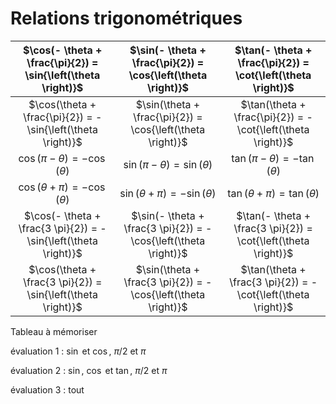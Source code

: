 # Relations trigonométriques

|   $\cos(- \theta + \frac{\pi}{2}) = \sin{\left(\theta \right)}$   |   $\sin(- \theta + \frac{\pi}{2}) = \cos{\left(\theta \right)}$   |  $\tan(- \theta + \frac{\pi}{2}) = \cot{\left(\theta \right)}$  |
|:---------------------------------------------------------------------:|:---------------------------------------------------------------------:|:-------------------------------------------------------------------:|
|   $\cos(\theta + \frac{\pi}{2}) = - \sin{\left(\theta \right)}$   |    $\sin(\theta + \frac{\pi}{2}) = \cos{\left(\theta \right)}$    |  $\tan(\theta + \frac{\pi}{2}) = - \cot{\left(\theta \right)}$  |
|        $\cos(\pi - \theta) = - \cos{\left(\theta \right)}$        |         $\sin(\pi - \theta) = \sin{\left(\theta \right)}$         |       $\tan(\pi - \theta) = - \tan{\left(\theta \right)}$       |
|        $\cos(\theta + \pi) = - \cos{\left(\theta \right)}$        |        $\sin(\theta + \pi) = - \sin{\left(\theta \right)}$        |        $\tan(\theta + \pi) = \tan{\left(\theta \right)}$        |
| $\cos(- \theta + \frac{3 \pi}{2}) = - \sin{\left(\theta \right)}$ | $\sin(- \theta + \frac{3 \pi}{2}) = - \cos{\left(\theta \right)}$ | $\tan(- \theta + \frac{3 \pi}{2}) = \cot{\left(\theta \right)}$ |
|   $\cos(\theta + \frac{3 \pi}{2}) = \sin{\left(\theta \right)}$   |  $\sin(\theta + \frac{3 \pi}{2}) = - \cos{\left(\theta \right)}$  | $\tan(\theta + \frac{3 \pi}{2}) = - \cot{\left(\theta \right)}$ |

Tableau à mémoriser

évaluation 1 : $\sin$ et $\cos$, $\pi/2$ et $\pi$ 

évaluation 2 : $\sin$, $\cos$ et $\tan$, $\pi/2$ et $\pi$ 

évaluation 3 : tout
